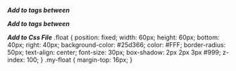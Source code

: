 ***Add to <head> tags between***
<link rel="stylesheet" href="https://maxcdn.bootstrapcdn.com/font-awesome/4.5.0/css/font-awesome.min.css">

***Add to <body> tags between***
<a href="https://wa.me/+905555555555" class="float" target="_blank">
    <i class="fa fa-whatsapp my-float"></i>
</a>

***Add to Css File***
.float {
	position: fixed;
	width: 60px;
	height: 60px;
	bottom: 40px;
	right: 40px;
	background-color: #25d366;
	color: #FFF;
	border-radius: 50px;
	text-align: center;
	font-size: 30px;
	box-shadow: 2px 2px 3px #999;
	z-index: 100;
}
.my-float {
	margin-top: 16px;
}
